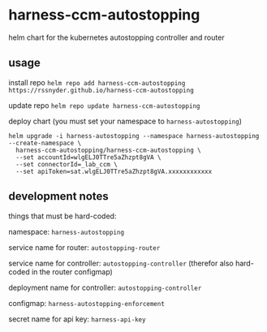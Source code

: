 # harness-ccm-autostopping

helm chart for the kubernetes autostopping controller and router

## usage

install repo
`helm repo add harness-ccm-autostopping https://rssnyder.github.io/harness-ccm-autostopping`

update repo
`helm repo update harness-ccm-autostopping`

deploy chart (you must set your namespace to `harness-autostopping`)
```
helm upgrade -i harness-autostopping --namespace harness-autostopping --create-namespace \
  harness-ccm-autostopping/harness-ccm-autostopping \
  --set accountId=wlgELJ0TTre5aZhzpt8gVA \
  --set connectorId=_lab_ccm \
  --set apiToken=sat.wlgELJ0TTre5aZhzpt8gVA.xxxxxxxxxxxx
```

## development notes

things that must be hard-coded:

namespace: `harness-autostopping`

service name for router: `autostopping-router`

service name for controller: `autostopping-controller` (therefor also hard-coded in the router configmap)

deployment name for controller: `autostopping-controller`

configmap: `harness-autostopping-enforcement`

secret name for api key: `harness-api-key`
